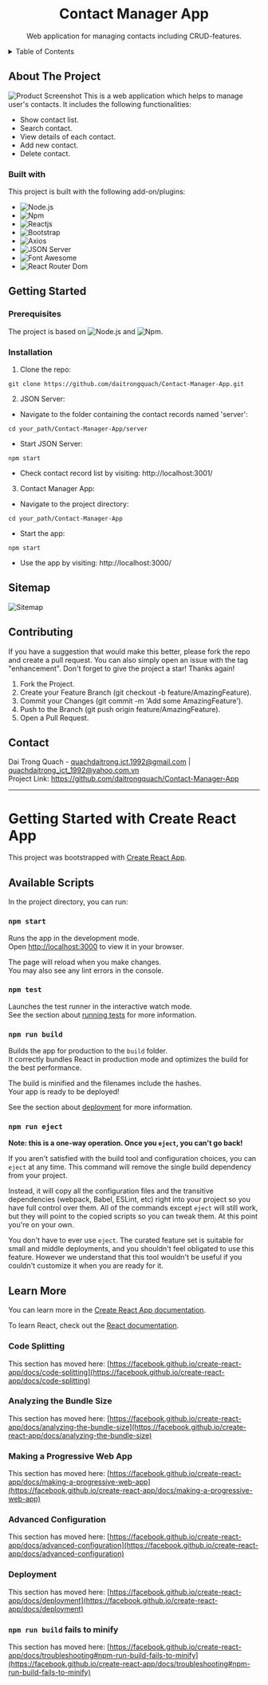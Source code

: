 <!-- PROJECT NAME -->
<div align="center">
  <h1 align="center">Contact Manager App</h1>
  <p align="center">
    Web application for managing contacts including CRUD-features.
  </p>
</div>

<!-- TABLE OF CONTENTS -->
<details>
  <summary>Table of Contents</summary>
  <ol>
    <li>
      <a href="#about-the-project">About The Project</a>
      <ul>
        <li><a href="#built-with">Built With</a></li>
      </ul>
    </li>
    <li>
      <a href="#getting-started">Getting Started</a>
      <ul>
        <li><a href="#prerequisites">Prerequisites</a></li>
        <li><a href="#installation">Installation</a></li>
      </ul>
    </li>
    <li><a href="#sitemap">Sitemap</a></li>
    <li><a href="#contributing">Contributing</a></li>
    <li><a href="#contact">Contact</a></li>
    <li>
      <a href="#getting-started-with-create-react-app">Getting Started with Create React App</a>
    </li>
  </ol>
</details>

<!-- ABOUT THE PROJECT -->
## About The Project
![Product Screenshot](./public/img/product-screenshot.PNG "Product Screenshot")
This is a web application which helps to manage user's contacts. It includes the following functionalities:
- Show contact list.
- Search contact.
- View details of each contact.
- Add new contact.
- Delete contact.

<!-- BUILT WITH -->
### Built with
This project is built with the following add-on/plugins:
- ![Node.js](https://img.shields.io/badge/Node.js-6DA55F?style=flat&logo=node.js&logoColor=white)
- ![Npm](http://img.shields.io/badge/npm-072401?style=flat&logo=npm&logoColor=ffffff)
- ![Reactjs](https://img.shields.io/badge/-ReactJs-61DAFB?style=flat&logo=react&logoColor=white)
- ![Bootstrap](https://img.shields.io/badge/Bootstrap-563D7C?style=flat&logo=bootstrap&logoColor=white)
- ![Axios](https://img.shields.io/badge/Axios-F7DF1E?style=flat&logo=axios&logoColor=white)
- ![JSON Server](https://img.shields.io/badge/Json_Server-14354C?style=flat&logo=json&logoColor=white)
- ![Font Awesome](https://img.shields.io/badge/Font_Awesome-ED8B00?style=flat&logo=font-awesome&logoColor=white)
- ![React Router Dom](https://img.shields.io/badge/React_Router_Dom-CA4245?style=flat&logo=react-router&logoColor=white)

<!-- GETTING STARTED -->
## Getting Started

<!-- PREREQUISITES -->
### Prerequisites
The project is based on ![Node.js](https://img.shields.io/badge/Node.js-6DA55F?style=flat&logo=node.js&logoColor=white) and ![Npm](http://img.shields.io/badge/npm-072401?style=flat&logo=npm&logoColor=ffffff).

<!-- INSTALLATION -->
### Installation
1. Clone the repo:
```
git clone https://github.com/daitrongquach/Contact-Manager-App.git
```
2. JSON Server:
- Navigate to the folder containing the contact records named 'server':
```
cd your_path/Contact-Manager-App/server
```
- Start JSON Server:
```
npm start
```
- Check contact record list by visiting: http://localhost:3001/
3. Contact Manager App:
- Navigate to the project directory:
```
cd your_path/Contact-Manager-App
```
- Start the app:
```
npm start
```
- Use the app by visiting: http://localhost:3000/

<!-- SITEMAP -->
## Sitemap
![Sitemap](./public/img/site-map.drawio.png "Sitemap")

<!-- CONTRIBUTING -->
## Contributing
If you have a suggestion that would make this better, please fork the repo and create a pull request. You can also simply open an issue with the tag "enhancement". Don't forget to give the project a star! Thanks again!

1. Fork the Project.
2. Create your Feature Branch (git checkout -b feature/AmazingFeature).
3. Commit your Changes (git commit -m 'Add some AmazingFeature').
4. Push to the Branch (git push origin feature/AmazingFeature).
5. Open a Pull Request.

<!-- CONTACT -->
## Contact
Dai Trong Quach - quachdaitrong.ict.1992@gmail.com | quachdaitrong_ict_1992@yahoo.com.vn</br>
Project Link: https://github.com/daitrongquach/Contact-Manager-App

---

# Getting Started with Create React App

This project was bootstrapped with [Create React App](https://github.com/facebook/create-react-app).

## Available Scripts

In the project directory, you can run:

### `npm start`

Runs the app in the development mode.\
Open [http://localhost:3000](http://localhost:3000) to view it in your browser.

The page will reload when you make changes.\
You may also see any lint errors in the console.

### `npm test`

Launches the test runner in the interactive watch mode.\
See the section about [running tests](https://facebook.github.io/create-react-app/docs/running-tests) for more information.

### `npm run build`

Builds the app for production to the `build` folder.\
It correctly bundles React in production mode and optimizes the build for the best performance.

The build is minified and the filenames include the hashes.\
Your app is ready to be deployed!

See the section about [deployment](https://facebook.github.io/create-react-app/docs/deployment) for more information.

### `npm run eject`

**Note: this is a one-way operation. Once you `eject`, you can't go back!**

If you aren't satisfied with the build tool and configuration choices, you can `eject` at any time. This command will remove the single build dependency from your project.

Instead, it will copy all the configuration files and the transitive dependencies (webpack, Babel, ESLint, etc) right into your project so you have full control over them. All of the commands except `eject` will still work, but they will point to the copied scripts so you can tweak them. At this point you're on your own.

You don't have to ever use `eject`. The curated feature set is suitable for small and middle deployments, and you shouldn't feel obligated to use this feature. However we understand that this tool wouldn't be useful if you couldn't customize it when you are ready for it.

## Learn More

You can learn more in the [Create React App documentation](https://facebook.github.io/create-react-app/docs/getting-started).

To learn React, check out the [React documentation](https://reactjs.org/).

### Code Splitting

This section has moved here: [https://facebook.github.io/create-react-app/docs/code-splitting](https://facebook.github.io/create-react-app/docs/code-splitting)

### Analyzing the Bundle Size

This section has moved here: [https://facebook.github.io/create-react-app/docs/analyzing-the-bundle-size](https://facebook.github.io/create-react-app/docs/analyzing-the-bundle-size)

### Making a Progressive Web App

This section has moved here: [https://facebook.github.io/create-react-app/docs/making-a-progressive-web-app](https://facebook.github.io/create-react-app/docs/making-a-progressive-web-app)

### Advanced Configuration

This section has moved here: [https://facebook.github.io/create-react-app/docs/advanced-configuration](https://facebook.github.io/create-react-app/docs/advanced-configuration)

### Deployment

This section has moved here: [https://facebook.github.io/create-react-app/docs/deployment](https://facebook.github.io/create-react-app/docs/deployment)

### `npm run build` fails to minify

This section has moved here: [https://facebook.github.io/create-react-app/docs/troubleshooting#npm-run-build-fails-to-minify](https://facebook.github.io/create-react-app/docs/troubleshooting#npm-run-build-fails-to-minify)
